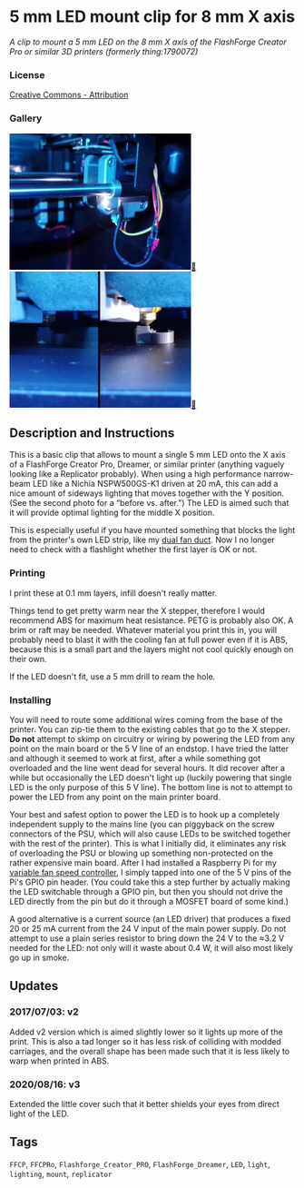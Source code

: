 # 5 mm LED mount clip for 8 mm X axis
*A clip to mount a 5 mm LED on the 8 mm X axis of the FlashForge Creator Pro or similar 3D printers (formerly thing:1790072)*

### License
[Creative Commons - Attribution](https://creativecommons.org/licenses/by/4.0/)

### Gallery

![Photo 1](thumbs/ledmount1.jpg)[🔎](images/ledmount1.jpg) ![Photo 2 - before & after](thumbs/ledmount2.jpg)[🔎](images/ledmount2.jpg)


## Description and Instructions

This is a basic clip that allows to mount a single 5 mm LED onto the X axis of a FlashForge Creator Pro, Dreamer, or similar printer (anything vaguely looking like a Replicator probably). When using a high performance narrow-beam LED like a Nichia NSPW500GS-K1 driven at 20 mA, this can add a nice amount of sideways lighting that moves together with the Y position. (See the second photo for a “before vs. after.”) The LED is aimed such that it will provide optimal lighting for the middle X position.

This is especially useful if you have mounted something that blocks the light from the printer's own LED strip, like my [dual fan duct](https://github.com/DrLex0/print3d-ffcp-dual-cooling-duct). Now I no longer need to check with a flashlight whether the first layer is OK or not.


### Printing

I print these at 0.1 mm layers, infill doesn't really matter.

Things tend to get pretty warm near the X stepper, therefore I would recommend ABS for maximum heat resistance. PETG is probably also OK.
A brim or raft may be needed.
Whatever material you print this in, you will probably need to blast it with the cooling fan at full power even if it is ABS, because this is a small part and the layers might not cool quickly enough on their own.

If the LED doesn't fit, use a 5 mm drill to ream the hole.

### Installing

You will need to route some additional wires coming from the base of the printer. You can zip-tie them to the existing cables that go to the X stepper. **Do not** attempt to skimp on circuitry or wiring by powering the LED from any point on the main board or the 5 V line of an endstop. I have tried the latter and although it seemed to work at first, after a while something got overloaded and the line went dead for several hours. It did recover after a while but occasionally the LED doesn't light up (luckily powering that single LED is the only purpose of this 5 V line). The bottom line is not to attempt to power the LED from any point on the main printer board.

Your best and safest option to power the LED is to hook up a completely independent supply to the mains line (you can piggyback on the screw connectors of the PSU, which will also cause LEDs to be switched together with the rest of the printer). This is what I initially did, it eliminates any risk of overloading the PSU or blowing up something non-protected on the rather expensive main board. After I had installed a Raspberry Pi for my [variable fan speed controller](https://github.com/DrLex0/MightyVariableFan), I simply tapped into one of the 5 V pins of the Pi's GPIO pin header. (You could take this a step further by actually making the LED switchable through a GPIO pin, but then you should not drive the LED directly from the pin but do it through a MOSFET board of some kind.)

A good alternative is a current source (an LED driver) that produces a fixed 20 or 25 mA current from the 24 V input of the main power supply. Do not attempt to use a plain series resistor to bring down the 24 V to the ≈3.2 V needed for the LED: not only will it waste about 0.4 W, it will also most likely go up in smoke.



## Updates

### 2017/07/03: v2
Added v2 version which is aimed slightly lower so it lights up more of the print. This is also a tad longer so it has less risk of colliding with modded carriages, and the overall shape has been made such that it is less likely to warp when printed in ABS.

### 2020/08/16: v3
Extended the little cover such that it better shields your eyes from direct light of the LED.


## Tags
`FFCP`, `FFCPRo`, `Flashforge_Creator_PRO`, `FlashForge_Dreamer`, `LED`, `light`, `lighting`, `mount`, `replicator`
